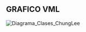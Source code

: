 ## GRAFICO VML
![Diagrama_Clases_ChungLee](https://github.com/user-attachments/assets/33678d70-e319-4f09-903e-efb9f011edf9)
